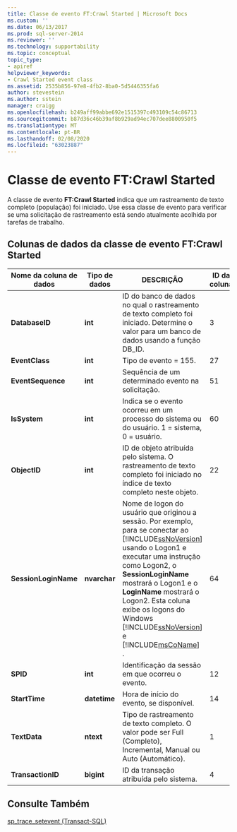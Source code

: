 ```yaml
---
title: Classe de evento FT:Crawl Started | Microsoft Docs
ms.custom: ''
ms.date: 06/13/2017
ms.prod: sql-server-2014
ms.reviewer: ''
ms.technology: supportability
ms.topic: conceptual
topic_type:
- apiref
helpviewer_keywords:
- Crawl Started event class
ms.assetid: 2535b856-97e8-4fb2-8ba0-5d5446355fa6
author: stevestein
ms.author: sstein
manager: craigg
ms.openlocfilehash: b249aff99abbe692e1515397c493109c54c86713
ms.sourcegitcommit: b87d36c46b39af8b929ad94ec707dee8800950f5
ms.translationtype: MT
ms.contentlocale: pt-BR
ms.lasthandoff: 02/08/2020
ms.locfileid: "63023887"
---
```

# <a name="ftcrawl-started-event-class"></a>Classe de evento FT:Crawl Started
  A classe de evento **FT:Crawl Started** indica que um rastreamento de texto completo (população) foi iniciado. Use essa classe de evento para verificar se uma solicitação de rastreamento está sendo atualmente acolhida por tarefas de trabalho.  
  
## <a name="ft-crawl-started-event-class-data-columns"></a>Colunas de dados da classe de evento FT:Crawl Started  
  
|Nome da coluna de dados|Tipo de dados|DESCRIÇÃO|ID da coluna|Filtrável|  
|----------------------|---------------|-----------------|---------------|----------------|  
|**DatabaseID**|**int**|ID do banco de dados no qual o rastreamento de texto completo foi iniciado. Determine o valor para um banco de dados usando a função DB_ID.|3|Sim|  
|**EventClass**|**int**|Tipo de evento = 155.|27|Não|  
|**EventSequence**|**int**|Sequência de um determinado evento na solicitação.|51|Não|  
|**IsSystem**|**int**|Indica se o evento ocorreu em um processo do sistema ou do usuário. 1 = sistema, 0 = usuário.|60|Sim|  
|**ObjectID**|**int**|ID de objeto atribuída pelo sistema. O rastreamento de texto completo foi iniciado no índice de texto completo neste objeto.|22|Sim|  
|**SessionLoginName**|**nvarchar**|Nome de logon do usuário que originou a sessão. Por exemplo, para se conectar ao [!INCLUDE[ssNoVersion](../../includes/ssnoversion-md.md)] usando o Logon1 e executar uma instrução como Logon2, o **SessionLoginName** mostrará o Logon1 e o **LoginName** mostrará o Logon2. Esta coluna exibe os logons do Windows [!INCLUDE[ssNoVersion](../../includes/ssnoversion-md.md)] e [!INCLUDE[msCoName](../../includes/msconame-md.md)] .|64|Sim|  
|**SPID**|**int**|Identificação da sessão em que ocorreu o evento.|12|Sim|  
|**StartTime**|**datetime**|Hora de início do evento, se disponível.|14|Sim|  
|**TextData**|**ntext**|Tipo de rastreamento de texto completo. O valor pode ser Full (Completo), Incremental, Manual ou Auto (Automático).|1|Sim|  
|**TransactionID**|**bigint**|ID da transação atribuída pelo sistema.|4|Sim|  
  
## <a name="see-also"></a>Consulte Também  
 [sp_trace_setevent &#40;Transact-SQL&#41;](/sql/relational-databases/system-stored-procedures/sp-trace-setevent-transact-sql)  
  
  
